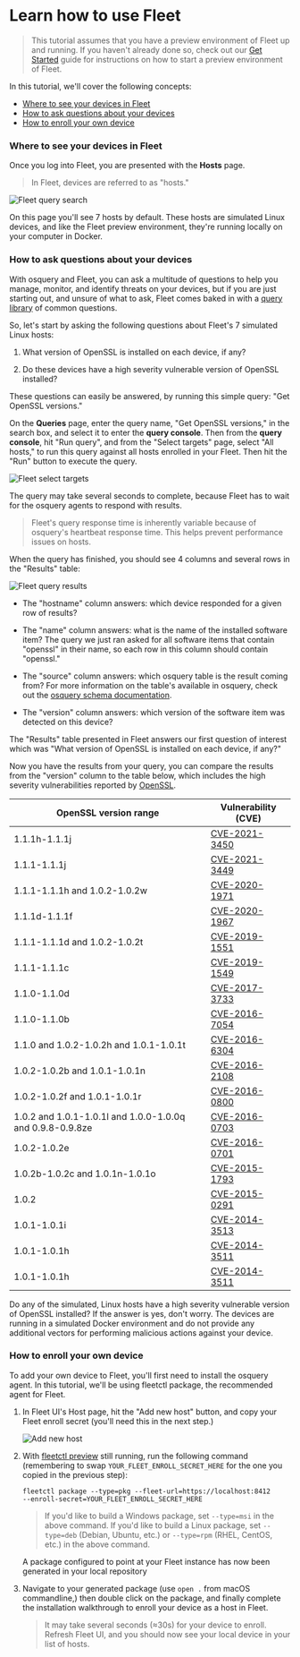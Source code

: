 # Learn how to use Fleet

> This tutorial assumes that you have a preview environment of Fleet up and running. If you haven't already done so, check out our [Get Started](https://fleetdm.com/get-started) guide for instructions on how to start a preview environment of Fleet.

In this tutorial, we'll cover the following concepts:

- [Where to see your devices in Fleet](#where-to-see-your-devices-in-fleet)
- [How to ask questions about your devices](#how-to-ask-questions-about-your-devices)
- [How to enroll your own device](#how-to-enroll-your-own-device)

### Where to see your devices in Fleet

Once you log into Fleet, you are presented with the **Hosts** page.

>In Fleet, devices are referred to as "hosts."

![Fleet query search](https://user-images.githubusercontent.com/78363703/130040107-02d0161f-0afe-49db-a9b1-116149ed9814.png)

On this page you'll see 7 hosts by default. These hosts are simulated Linux devices, and like the Fleet preview environment, they're running locally on your computer in Docker.

### How to ask questions about your devices

With osquery and Fleet, you can ask a multitude of questions to help you manage, monitor, and identify threats on your devices, but if you are just starting out, and unsure of what to ask, Fleet comes baked in with a [query library](https://fleetdm.com/queries) of common questions.

So, let's start by asking the following questions about Fleet's 7 simulated Linux hosts:

1. What version of OpenSSL is installed on each device, if any?

2. Do these devices have a high severity vulnerable version of OpenSSL installed?

These questions can easily be answered, by running this simple query: "Get OpenSSL versions." 

On the **Queries** page, enter the query name, "Get OpenSSL versions," in the search box, and select it to enter the **query console**. Then from the **query console**, hit "Run query", and from the "Select targets" page, select "All hosts," to run this query against all hosts enrolled in your Fleet. Then hit the "Run" button to execute the query.  


![Fleet select targets](https://user-images.githubusercontent.com/78363703/134630888-da9e7244-7d5d-4724-87ef-1bb41737308f.png)


The query may take several seconds to complete, because Fleet has to wait for the osquery agents to respond with results.

> Fleet's query response time is inherently variable because of osquery's heartbeat response time. This helps prevent performance issues on hosts.

When the query has finished, you should see 4 columns and several rows in the "Results" table:


![Fleet query results](https://user-images.githubusercontent.com/78363703/134631391-cb62fbd4-81ab-4ea6-8e38-807cccc9c6cc.png)


- The "hostname" column answers: which device responded for a given row of results? 

- The "name" column answers: what is the name of the installed software item? The query we just ran asked for all software items that contain "openssl" in their name, so each row in this column should contain "openssl."

- The "source" column answers: which osquery table is the result coming from? For more information on the table's available in osquery, check out the [osquery schema documentation](https://osquery.io/schema).

- The "version" column answers: which version of the software item was detected on this device?

The "Results" table presented in Fleet answers our first question of interest which was "What version of OpenSSL is installed on each device, if any?"

Now you have the results from your query, you can compare the results from the "version" column to the table below, which includes the high severity vulnerabilities reported by [OpenSSL](https://www.openssl.org/news/vulnerabilities.html).


| OpenSSL version range                                                  | Vulnerability (CVE)                                                                           |
| --------------------------------------------------------- | ----------------------------------------------------------------------------- |
| 1.1.1h-1.1.1j                                             | [CVE-2021-3450](https://cve.mitre.org/cgi-bin/cvename.cgi?name=CVE-2021-3450) |
| 1.1.1-1.1.1j                                              | [CVE-2021-3449](https://cve.mitre.org/cgi-bin/cvename.cgi?name=CVE-2021-3449) |
| 1.1.1-1.1.1h and 1.0.2-1.0.2w                             | [CVE-2020-1971](https://cve.mitre.org/cgi-bin/cvename.cgi?name=CVE-2020-1971) |
| 1.1.1d-1.1.1f                                             | [CVE-2020-1967](https://cve.mitre.org/cgi-bin/cvename.cgi?name=CVE-2020-1967) |
| 1.1.1-1.1.1d and 1.0.2-1.0.2t                             | [CVE-2019-1551](https://cve.mitre.org/cgi-bin/cvename.cgi?name=CVE-2019-1551) |
| 1.1.1-1.1.1c                                              | [CVE-2019-1549](https://cve.mitre.org/cgi-bin/cvename.cgi?name=CVE-2019-1549) |
| 1.1.0-1.1.0d                                              | [CVE-2017-3733](https://cve.mitre.org/cgi-bin/cvename.cgi?name=CVE-2017-3733) |
| 1.1.0-1.1.0b                                              | [CVE-2016-7054](https://cve.mitre.org/cgi-bin/cvename.cgi?name=CVE-2016-7054) |
| 1.1.0 and 1.0.2-1.0.2h and 1.0.1-1.0.1t                   | [CVE-2016-6304](https://cve.mitre.org/cgi-bin/cvename.cgi?name=CVE-2016-6304) |
| 1.0.2-1.0.2b and 1.0.1-1.0.1n                             | [CVE-2016-2108](https://cve.mitre.org/cgi-bin/cvename.cgi?name=CVE-2016-2108) |
| 1.0.2-1.0.2f and 1.0.1-1.0.1r                             | [CVE-2016-0800](https://cve.mitre.org/cgi-bin/cvename.cgi?name=CVE-2016-0800) |
| 1.0.2 and 1.0.1-1.0.1l and 1.0.0-1.0.0q and 0.9.8-0.9.8ze | [CVE-2016-0703](https://cve.mitre.org/cgi-bin/cvename.cgi?name=CVE-2016-0703) |
| 1.0.2-1.0.2e                                              | [CVE-2016-0701](https://cve.mitre.org/cgi-bin/cvename.cgi?name=CVE-2016-0701) |
| 1.0.2b-1.0.2c and 1.0.1n-1.0.1o                           | [CVE-2015-1793](https://cve.mitre.org/cgi-bin/cvename.cgi?name=CVE-2015-1793) |
| 1.0.2                                                     | [CVE-2015-0291](https://cve.mitre.org/cgi-bin/cvename.cgi?name=CVE-2015-0291) |
| 1.0.1-1.0.1i                                              | [CVE-2014-3513](https://cve.mitre.org/cgi-bin/cvename.cgi?name=CVE-2014-3513) |
| 1.0.1-1.0.1h                                              | [CVE-2014-3511](https://cve.mitre.org/cgi-bin/cvename.cgi?name=CVE-2014-3511) |
| 1.0.1-1.0.1h                                              | [CVE-2014-3511](https://cve.mitre.org/cgi-bin/cvename.cgi?name=CVE-2014-3511) |

Do any of the simulated, Linux hosts have a high severity vulnerable version of OpenSSL installed? If the answer is yes, don't worry. The devices are running in a simulated Docker environment and do not provide any additional vectors for performing malicious actions against your device.

### How to enroll your own device

To add your own device to Fleet, you'll first need to install the osquery agent. In this tutorial, we'll be using fleetctl package, the recommended agent for Fleet.

1. In Fleet UI's Host page, hit the "Add new host" button, and copy your Fleet enroll secret (you'll need this in the next step.)

	![Add new host](https://user-images.githubusercontent.com/78363703/130040559-9eb77221-aeba-45ce-8f8a-fb1913d3843b.png)

2. With [fleetctl preview](http://fleetdm.com/get-started) still running, run the following command (remembering to swap ```YOUR_FLEET_ENROLL_SECRET_HERE``` for the one you copied in the previous step):

	``` 
	fleetctl package --type=pkg --fleet-url=https://localhost:8412
	--enroll-secret=YOUR_FLEET_ENROLL_SECRET_HERE
	```
	> If you'd like to build a Windows package, set `--type=msi` in the above command. If you'd like to build a Linux package, set `--type=deb` (Debian, Ubuntu, etc.) or `--type=rpm` (RHEL, CentOS, etc.) in the above command.

	A package configured to point at your Fleet instance has now been generated in your local repository

3. Navigate to your generated package (use ```open .``` from macOS commandline,) then double click on the package, and finally complete the installation walkthrough to enroll your device as a host in Fleet.

	> It may take several seconds (≈30s) for your device to enroll. Refresh Fleet UI, and you should now see your local device in your list of hosts.

